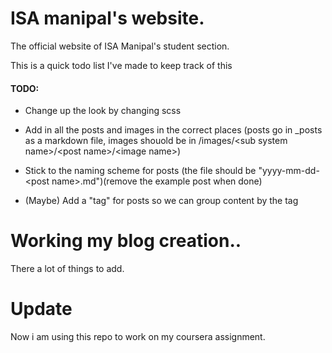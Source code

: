 # ISA manipal's website.

The official website of ISA Manipal's student section.

This is a quick todo list I've made to keep track of this

#### TODO:
 - Change up the look by changing scss
 - Add in all the posts and images in the correct places (posts go in \_posts as a markdown file, images shouold be in /images/\<sub system name\>/\<post name\>/\<image name\>)
 - Stick to the naming scheme for posts (the file should be "yyyy-mm-dd-\<post name\>.md")(remove the example post when done)

 
 - (Maybe) Add a "tag" for posts so we can group content by the tag
 
# Working my blog creation..

There a lot of things to add.

# Update

Now i am using this repo to work on my coursera assignment. 
